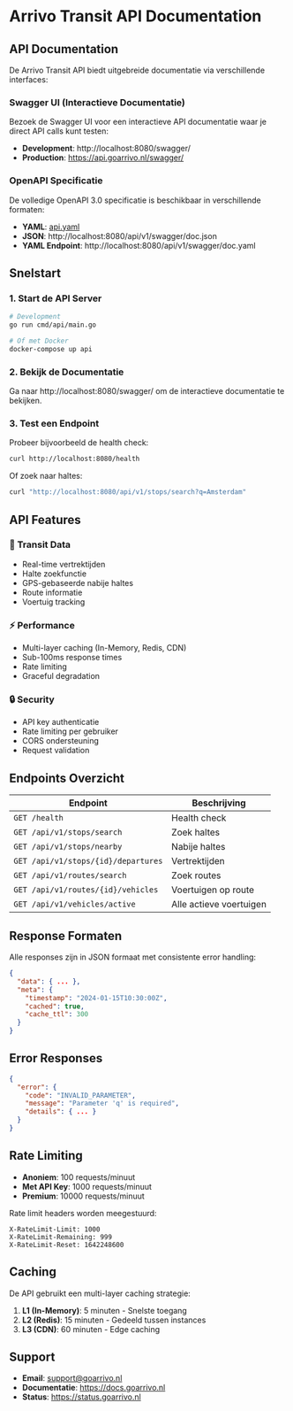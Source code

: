 # Arrivo Transit API Documentation

## API Documentation

De Arrivo Transit API biedt uitgebreide documentatie via verschillende interfaces:

### Swagger UI (Interactieve Documentatie)

Bezoek de Swagger UI voor een interactieve API documentatie waar je direct API calls kunt testen:

- **Development**: http://localhost:8080/swagger/
- **Production**: https://api.goarrivo.nl/swagger/

### OpenAPI Specificatie

De volledige OpenAPI 3.0 specificatie is beschikbaar in verschillende formaten:

- **YAML**: [api.yaml](./api.yaml)
- **JSON**: http://localhost:8080/api/v1/swagger/doc.json
- **YAML Endpoint**: http://localhost:8080/api/v1/swagger/doc.yaml

## Snelstart

### 1. Start de API Server

```bash
# Development
go run cmd/api/main.go

# Of met Docker
docker-compose up api
```

### 2. Bekijk de Documentatie

Ga naar http://localhost:8080/swagger/ om de interactieve documentatie te bekijken.

### 3. Test een Endpoint

Probeer bijvoorbeeld de health check:

```bash
curl http://localhost:8080/health
```

Of zoek naar haltes:

```bash
curl "http://localhost:8080/api/v1/stops/search?q=Amsterdam"
```

## API Features

### 🚌 Transit Data
- Real-time vertrektijden
- Halte zoekfunctie
- GPS-gebaseerde nabije haltes
- Route informatie
- Voertuig tracking

### ⚡ Performance
- Multi-layer caching (In-Memory, Redis, CDN)
- Sub-100ms response times
- Rate limiting
- Graceful degradation

### 🔒 Security
- API key authenticatie
- Rate limiting per gebruiker
- CORS ondersteuning
- Request validation

## Endpoints Overzicht

| Endpoint | Beschrijving |
|----------|-------------|
| `GET /health` | Health check |
| `GET /api/v1/stops/search` | Zoek haltes |
| `GET /api/v1/stops/nearby` | Nabije haltes |
| `GET /api/v1/stops/{id}/departures` | Vertrektijden |
| `GET /api/v1/routes/search` | Zoek routes |
| `GET /api/v1/routes/{id}/vehicles` | Voertuigen op route |
| `GET /api/v1/vehicles/active` | Alle actieve voertuigen |

## Response Formaten

Alle responses zijn in JSON formaat met consistente error handling:

```json
{
  "data": { ... },
  "meta": {
    "timestamp": "2024-01-15T10:30:00Z",
    "cached": true,
    "cache_ttl": 300
  }
}
```

## Error Responses

```json
{
  "error": {
    "code": "INVALID_PARAMETER",
    "message": "Parameter 'q' is required",
    "details": { ... }
  }
}
```

## Rate Limiting

- **Anoniem**: 100 requests/minuut
- **Met API Key**: 1000 requests/minuut  
- **Premium**: 10000 requests/minuut

Rate limit headers worden meegestuurd:

```
X-RateLimit-Limit: 1000
X-RateLimit-Remaining: 999
X-RateLimit-Reset: 1642248600
```

## Caching

De API gebruikt een multi-layer caching strategie:

1. **L1 (In-Memory)**: 5 minuten - Snelste toegang
2. **L2 (Redis)**: 15 minuten - Gedeeld tussen instances
3. **L3 (CDN)**: 60 minuten - Edge caching

## Support

- **Email**: support@goarrivo.nl
- **Documentatie**: https://docs.goarrivo.nl
- **Status**: https://status.goarrivo.nl